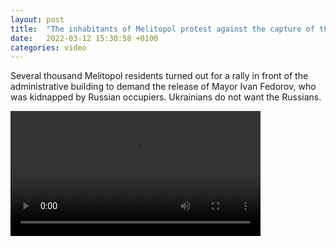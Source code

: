 ```yaml
---
layout: post
title:  "The inhabitants of Melitopol protest against the capture of the mayor"
date:   2022-03-12 15:30:58 +0100
categories: video
---
```


Several thousand Melitopol residents turned out for a rally in front of the administrative building to demand the release of Mayor Ivan Fedorov, who was kidnapped by Russian occupiers. Ukrainians do not want the Russians.


<video controls width="400">
    <source src="{{ site.baseurl }}/assets/videos/3.webm"
            type="video/webm">
    <source src="{{ site.baseurl }}/assets/videos/3.mp4"
            type="video/mp4">
    Sorry, your browser doesn't support embedded videos.
</video>

